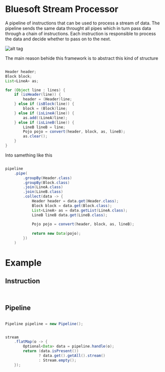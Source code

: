 # Bluesoft Stream Processor

A pipeline of instructions that can be used to process a stream of data.
The pipeline sends the same data throught all pipes which in turn pass data through a chain of instructions.
Each instruction is responsible to process the data and decide whether to pass on to the next.

![alt tag](https://user-images.githubusercontent.com/9370679/64796647-66327f80-d556-11e9-9694-dd26cac77ad8.png)

The main reason behide this framework is to abstract this kind of structure
```java

Header header;
Block block;
List<LineA> as;

for (Object line : lines) {
    if (isHeader(line)) {
        header = (Header)line;
    } else if (isBlock(line)) {
        block = (Block)line;
    } else if (isLineA(line)) {
        as.add((LineA)line);
    } else if (isLineB(line)) {
        LineB lineB = line;
        Pojo pojo = convert(header, block, as, lineB);
        as.clear();
    }
}
```
Into samething like this
```java

pipeline
    .pipe(
        .groupBy(Header.class)
        .groupBy(Block.class)
        .join(LineA.class)
        .join(LineB.class)
        .collect(data -> {
            Header header = data.get(Header.class);
            Block block = data.get(Block.class);
            List<LineA> as = data.getList(LineA.class);
            LineB lineB data.get(LineB.class);
            
            Pojo pojo = convert(header, block, as, lineB);
            
            return new Data(pojo);
        })
    )
```

# Example

## Instruction


```java



```

## Pipeline

```java

Pipeline pipeline = new Pipeline();

```

```java

stream
    .flatMap(o -> {
        Optional<Data> data = pipeline.handle(o);
        return (data.isPresent())
               ? data.get().getAll().stream()
               : Stream.empty();
    });
    
```
